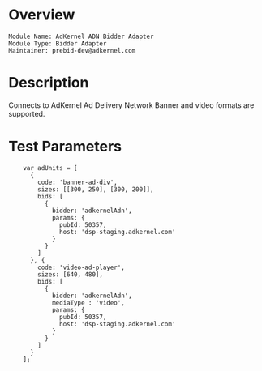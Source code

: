 # Overview

```
Module Name: AdKernel ADN Bidder Adapter
Module Type: Bidder Adapter
Maintainer: prebid-dev@adkernel.com
```

# Description

Connects to AdKernel Ad Delivery Network
Banner and video formats are supported.


# Test Parameters
```
    var adUnits = [
      {
        code: 'banner-ad-div',
        sizes: [[300, 250], [300, 200]],
        bids: [
          {
            bidder: 'adkernelAdn',
            params: {
              pubId: 50357,
              host: 'dsp-staging.adkernel.com'
            }
          }
        ]
      }, {
        code: 'video-ad-player',
        sizes: [640, 480],
        bids: [
          {
            bidder: 'adkernelAdn',
            mediaType : 'video',
            params: {
              pubId: 50357,
              host: 'dsp-staging.adkernel.com'
            }
          }
        ]
      }
    ];
```
